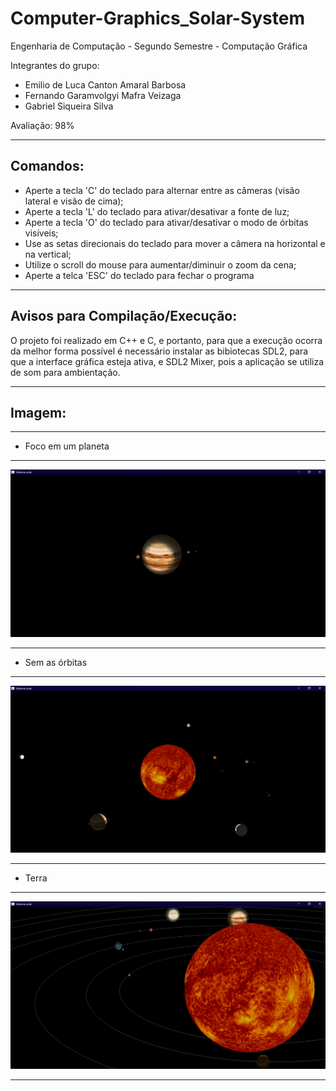 # Computer-Graphics_Solar-System

Engenharia de Computação - Segundo Semestre - Computação Gráfica

Integrantes do grupo:

- Emilio de Luca Canton Amaral Barbosa
- Fernando Garamvolgyi Mafra Veizaga
- Gabriel Siqueira Silva

Avaliação: 98%

-------------------------------------------------------------------------------------------------------------------------------------------------------------------------------------------------------------------

Comandos:
------------------------------------------
- Aperte a tecla 'C' do teclado para alternar entre as câmeras (visão lateral e visão de cima);
- Aperte a tecla 'L' do teclado para ativar/desativar a fonte de luz;
- Aperte a tecla 'O' do teclado para ativar/desativar o modo de órbitas visíveis;
- Use as setas direcionais do teclado para mover a câmera na horizontal e na vertical;
- Utilize o scroll do mouse para aumentar/diminuir o zoom da cena;
- Aperte a telca 'ESC' do teclado para fechar o programa

-------------------------------------------------------------------------------------------------------------------------------------------------------------------------------------------------------------------

Avisos para Compilação/Execução:
------------------------------------------
<p>
O projeto foi realizado em C++ e C, e portanto, para que a execução ocorra da melhor forma possível é necessário instalar as bibiotecas SDL2, para que a interface gráfica esteja ativa, e SDL2 Mixer, pois a
aplicação se utiliza de som para ambientação.
</p>

-------------------------------------------------------------------------------------------------------------------------------------------------------------------------------------------------------------------

Imagem:
------------------------------------------

***********************************
* Foco em um planeta
***********************************

<span align="center">

<div>
<img src="Prints_TP2_Sistema/5.png" width=700px>
</div>

</span>

***********************************
* Sem as órbitas
***********************************

<span align="center">

<div>
<img src="Prints_TP2_Sistema/4.png" width=700px>
</div>

</span>

***********************************
* Terra
***********************************

<span align="center">

<div>
<img src="Prints_TP2_Sistema/1.png" width=700px>
</div>

</span>

-------------------------------------------------------------------------------------------------------------------------------------------------------------------------------------------------------------------
